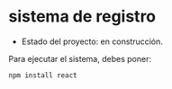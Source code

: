 <h1> sistema de registro </h1>

- Estado del proyecto: en construcción.

Para ejecutar el sistema, debes poner: 

```npm install react```

